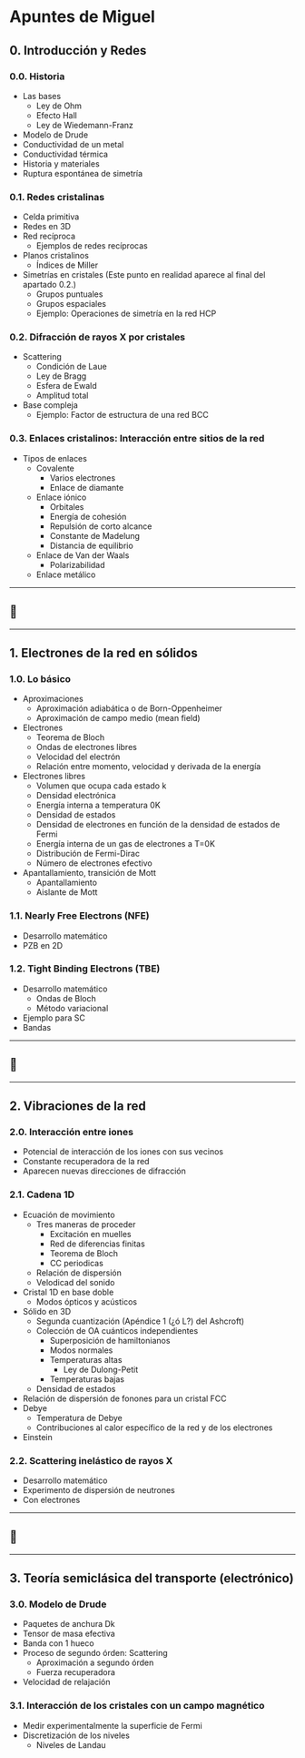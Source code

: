 # Apuntes de Miguel
## 0. Introducción y Redes
### 0.0. Historia
- Las bases
    - Ley de Ohm
    - Efecto Hall
    - Ley de Wiedemann-Franz
- Modelo de Drude
- Conductividad de un metal
- Conductividad térmica
- Historia y materiales
- Ruptura espontánea de simetría

### 0.1. Redes cristalinas
- Celda primitiva
- Redes en 3D
- Red recíproca
    - Ejemplos de redes recíprocas
- Planos cristalinos
    - Índices de Miller
- Simetrías en cristales (Este punto en realidad aparece al final del apartado 0.2.)
  - Grupos puntuales
  - Grupos espaciales
  - Ejemplo: Operaciones de simetría en la red HCP

### 0.2. Difracción de rayos X por cristales
- Scattering
    - Condición de Laue
    - Ley de Bragg
    - Esfera de Ewald
    - Amplitud total
- Base compleja
    - Ejemplo: Factor de estructura de una red BCC

### 0.3. Enlaces cristalinos: Interacción entre sitios de la red
- Tipos de enlaces
    - Covalente
        - Varios electrones
        - Enlace de diamante
    - Enlace iónico
        - Orbitales
        - Energía de cohesión
        - Repulsión de corto alcance
        - Constante de Madelung
        - Distancia de equilibrio
    - Enlace de Van der Waals
        - Polarizabilidad
    - Enlace metálico

---
👅
---
---

## 1. Electrones de la red en sólidos
### 1.0. Lo básico
- Aproximaciones
    - Aproximación adiabática o de Born-Oppenheimer
    - Aproximación de campo medio (mean field)
- Electrones
    - Teorema de Bloch
    - Ondas de electrones libres
    - Velocidad del electrón
    - Relación entre momento, velocidad y derivada de la energía
- Electrones libres
    - Volumen que ocupa cada estado k
    - Densidad electrónica
    - Energía interna a temperatura 0K
    - Densidad de estados
    - Densidad de electrones en función de la densidad de estados de Fermi
    - Energía interna de un gas de electrones a T=0K
    - Distribución de Fermi-Dirac
    - Número de electrones efectivo
- Apantallamiento, transición de Mott
    - Apantallamiento
    - Aislante de Mott

### 1.1. Nearly Free Electrons (NFE)
- Desarrollo matemático
- PZB en 2D

### 1.2. Tight Binding Electrons (TBE)
- Desarrollo matemático
    - Ondas de Bloch
    - Método variacional
- Ejemplo para SC
- Bandas

---
👅
---
---

## 2. Vibraciones de la red
### 2.0. Interacción entre iones
- Potencial de interacción de los iones con sus vecinos
- Constante recuperadora de la red
- Aparecen nuevas direcciones de difracción

### 2.1. Cadena 1D
- Ecuación de movimiento
    - Tres maneras de proceder
        - Excitación en muelles
        - Red de diferencias finitas
        - Teorema de Bloch
        - CC periodicas
    - Relación de dispersión
    - Velodicad del sonido
- Cristal 1D en base doble
    - Modos ópticos y acústicos
- Sólido en 3D
    - Segunda cuantización (Apéndice 1 (¿ó L?) del Ashcroft)
    - Colección de OA cuánticos independientes
        - Superposición de hamiltonianos
        - Modos normales
        - Temperaturas altas
          - Ley de Dulong-Petit
        - Temperaturas bajas
    - Densidad de estados
- Relación de dispersión de fonones para un cristal FCC
- Debye
    - Temperatura de Debye
    - Contribuciones al calor específico de la red y de los electrones
- Einstein

### 2.2. Scattering inelástico de rayos X
- Desarrollo matemático
- Experimento de dispersión de neutrones
- Con electrones

---
👅
---
---

## 3. Teoría semiclásica del transporte (electrónico)
### 3.0. Modelo de Drude
- Paquetes de anchura Dk
- Tensor de masa efectiva
- Banda con 1 hueco
- Proceso de segundo órden: Scattering
    - Aproximación a segundo órden
    - Fuerza recuperadora
- Velocidad de relajación

### 3.1. Interacción de los cristales con un campo magnético
- Medir experimentalmente la superficie de Fermi
- Discretización de los niveles
    - Niveles de Landau
